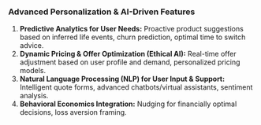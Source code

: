 ### Advanced Personalization & AI-Driven Features

1.  **Predictive Analytics for User Needs:** Proactive product suggestions based on inferred life events, churn prediction, optimal time to switch advice.
2.  **Dynamic Pricing & Offer Optimization (Ethical AI):** Real-time offer adjustment based on user profile and demand, personalized pricing models.
3.  **Natural Language Processing (NLP) for User Input & Support:** Intelligent quote forms, advanced chatbots/virtual assistants, sentiment analysis.
4.  **Behavioral Economics Integration:** Nudging for financially optimal decisions, loss aversion framing.